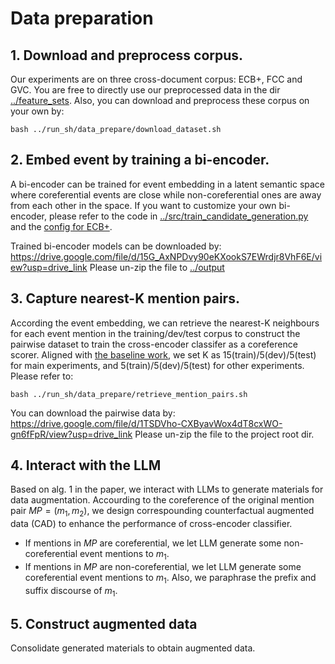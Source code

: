 # Data preparation 
## 1. Download and preprocess corpus.
Our experiments are on three cross-document corpus: ECB+, FCC and GVC.
You are free to directly use our preprocessed data in the dir [../feature_sets](https://github.com/Danield21/Rationale4CDECR/tree/main/feature_sets). Also, you can download and preprocess these corpus on your own by:
```
bash ../run_sh/data_prepare/download_dataset.sh 
``` 

## 2. Embed event by training a bi-encoder.
A bi-encoder can be trained for event embedding in a latent semantic space where coreferential events are close while non-coreferential ones are away from each other in the space. If you want to customize your own bi-encoder, please refer to the code in [../src/train_candidate_generation.py](https://github.com/Danield21/Rationale4CDECR/blob/main/src/all_models/train_candidate_generation.py) and the [config for ECB+](https://github.com/Danield21/Rationale4CDECR/blob/main/configs/bi_encoder/ecb/candidate_generator_train_config.json). 

Trained bi-encoder models can be downloaded by:
https://drive.google.com/file/d/15G_AxNPDvy90eKXookS7EWrdjr8VhF6E/view?usp=drive_link
Please un-zip the file to [../output](https://github.com/Danield21/Rationale4CDECR/tree/main/outputs) 

## 3. Capture nearest-K mention pairs.   
According the event embedding, we can retrieve the nearest-K neighbours for each event mention in the training/dev/test corpus to construct the pairwise dataset to train the cross-encoder classifer as a coreference scorer. Aligned with [the baseline work](https://aclanthology.org/2021.emnlp-main.106.pdf), we set K as 15(train)/5(dev)/5(test) for main experiments, and 5(train)/5(dev)/5(test) for other experiments. Please refer to:
```
bash ../run_sh/data_prepare/retrieve_mention_pairs.sh
```
You can download the pairwise data by:
https://drive.google.com/file/d/1TSDVho-CXByavWox4dT8cxWO-gn6fFpR/view?usp=drive_link
Please un-zip the file to the project root dir. 


## 4. Interact with the LLM
Based on alg. 1 in the paper, we interact with LLMs to generate materials for data augmentation. Accourding to the coreference of the original mention pair $MP=(m_1, m_2)$, we design correspounding counterfactual augmented data (CAD) to enhance the performance of  cross-encoder classifier.
- If mentions in $MP$ are coreferential, we let LLM generate some non-coreferential event mentions to $m_1$.
- If mentions in $MP$ are non-coreferential, we let LLM generate some coreferential event mentions to $m_1$. Also, we paraphrase the prefix and suffix discourse of $m_1$.   



## 5. Construct augmented data
Consolidate generated materials to obtain augmented data.